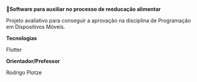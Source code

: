 **🍎Software para auxiliar no processo de reeducação alimentar**

Projeto avaliativo para conseguir a aprovação na disciplina de Programação
em Dispositivos Móveis.

 **Tecnologias**

Flutter


 **Orientador/Professor**

Rodrigo Plotze
